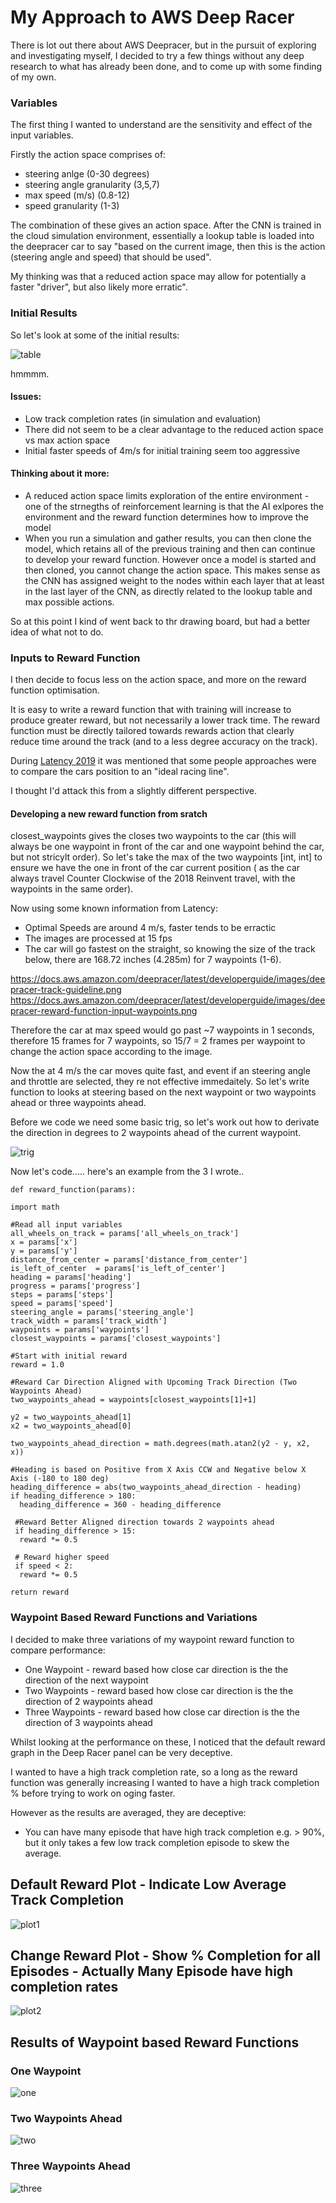 # My Approach to AWS Deep Racer

There is lot out there about AWS Deepracer, but in the pursuit of exploring and investigating myself, I decided to try a few things without any deep research to what has already been done, and to come up with some finding of my own.

### Variables

The first thing I wanted to understand are the sensitivity and effect of the input variables.

Firstly the action space comprises of:
* steering anlge (0-30 degrees)
* steering angle granularity (3,5,7)
* max speed (m/s) (0.8-12)
* speed granularity (1-3)

The combination of these gives an action space. After the CNN is trained in the cloud simulation environment, essentially a lookup table is loaded into the deepracer car to say "based on the current image, then this is the action (steering angle and speed) that should be used".

My thinking was that a reduced action space may allow for potentially a faster "driver", but also likely more erratic".

### Initial Results

So let's look at some of the initial results:

![table](/first_tests.png)

hmmmm.

#### Issues:
* Low track completion rates (in simulation and evaluation)
* There did not seem to be a clear advantage to the reduced action space vs max action space
* Initial faster speeds of 4m/s for initial training seem too aggressive

#### Thinking about it more:

* A reduced action space limits exploration of the entire environment - one of the strnegths of reinforcement learning is that the AI exlpores the environment and the reward function determines how to improve the model
* When you run a simulation and gather results, you can then clone the model, which retains all of the previous training and then can continue to develop your reward function. However once a model is started and then cloned, you cannot change the action space. This makes sense as the CNN has assigned weight to the nodes within each layer that at least in the last layer of the CNN, as directly related to the lookup table and max possible actions.

So at this point I kind of went back to thr drawing board, but had a better idea of what not to do.

### Inputs to Reward Function

I then decide to focus less on the action space, and more on the reward function optimisation.

It is easy to write a reward function that with training will increase to produce greater reward, but not necessarily a lower track time. The reward function must be directly tailored towards rewards action that clearly reduce time around the track (and to a less degree accuracy on the track).

During [Latency 2019](https://www.latencyconf.io/) it was mentioned that some people approaches were to compare the cars position to an "ideal racing line". 

I thought I'd attack this from a slightly different perspective.

#### Developing a new reward function from sratch

closest_waypoints gives the closes two waypoints to the car (this will always be one waypoint in front of the car and one waypoint behind the car, but not stricylt order). So let's take the max of the two waypoints [int, int] to ensure we have the one in front of the car current position ( as the car always travel Counter Clockwise of the 2018 Reinvent travel, with the waypoints in the same order).

Now using some known information from Latency:
* Optimal Speeds are around 4 m/s, faster tends to be erractic
* The images are processed at 15 fps
* The car will go fastest on the straight, so knowing the size of the track below, there are 168.72 inches (4.285m) for 7 waypoints (1-6). 

https://docs.aws.amazon.com/deepracer/latest/developerguide/images/deepracer-track-guideline.png
https://docs.aws.amazon.com/deepracer/latest/developerguide/images/deepracer-reward-function-input-waypoints.png

Therefore the car at max speed would go past ~7 waypoints in 1 seconds, therefore 15 frames for 7 waypoints, so 15/7 = 2 frames per waypoint to change the action space according to the image.

Now the at 4 m/s the car moves quite fast, and event if an steering angle and throttle are selected, they re not effective immedaitely.
So let's write function to looks at steering based on the next waypoint or two waypoints ahead or three waypoints ahead.

Before we code we need some basic trig, so let's work out how to derivate the direction in degrees to 2 waypoints ahead of the current waypoint.

![trig](/trig.jpg)

Now let's code..... here's an example from the 3 I wrote..

```
def reward_function(params):

import math

#Read all input variables
all_wheels_on_track = params['all_wheels_on_track']
x = params['x']
y = params['y']
distance_from_center = params['distance_from_center']
is_left_of_center  = params['is_left_of_center']
heading = params['heading']
progress = params['progress']
steps = params['steps']
speed = params['speed']
steering_angle = params['steering_angle']
track_width = params['track_width']
waypoints = params['waypoints']
closest_waypoints = params['closest_waypoints']

#Start with initial reward
reward = 1.0

#Reward Car Direction Aligned with Upcoming Track Direction (Two Waypoints Ahead)
two_waypoints_ahead = waypoints[closest_waypoints[1]+1]

y2 = two_waypoints_ahead[1]
x2 = two_waypoints_ahead[0]

two_waypoints_ahead_direction = math.degrees(math.atan2(y2 - y, x2, x))

#Heading is based on Positive from X Axis CCW and Negative below X Axis (-180 to 180 deg)
heading_difference = abs(two_waypoints_ahead_direction - heading)
if heading_difference > 180:
  heading_difference = 360 - heading_difference
 
 #Reward Better Aligned direction towards 2 waypoints ahead
 if heading_difference > 15:
  reward *= 0.5
 
 # Reward higher speed
 if speed < 2:
  reward *= 0.5

return reward
```

### Waypoint Based Reward Functions and Variations

I decided to make three variations of my waypoint reward function to compare performance:
* One Waypoint - reward based how close car direction is the the direction of the next waypoint
* Two Waypoints - reward based how close car direction is the the direction of 2 waypoints ahead
* Three Waypoints - reward based how close car direction is the the direction of 3 waypoints ahead

Whilst looking at the performance on these, I noticed that the default reward graph in the Deep Racer panel can be very deceptive.

I wanted to have a high track completion rate, so a long as the reward function was generally increasing I wanted to have a high track completion % before trying to work on oging faster.

However as the results are averaged, they are deceptive:
* You can have many episode that have high track completion e.g. > 90%, but it only takes a few low track completion episode to skew the average.

## Default Reward Plot - Indicate Low Average Track Completion
![plot1](/default_reward_graph.PNG)

## Change Reward Plot - Show % Completion for all Episodes - Actually Many Episode have high completion rates
![plot2](/modified_reward_graph.PNG)

## Results of Waypoint based Reward Functions

### One Waypoint
![one](/one_waypoint.PNG)

### Two Waypoints Ahead
![two](/two_waypoint.PNG)

### Three Waypoints Ahead
![three](/three_waypoint.PNG)




